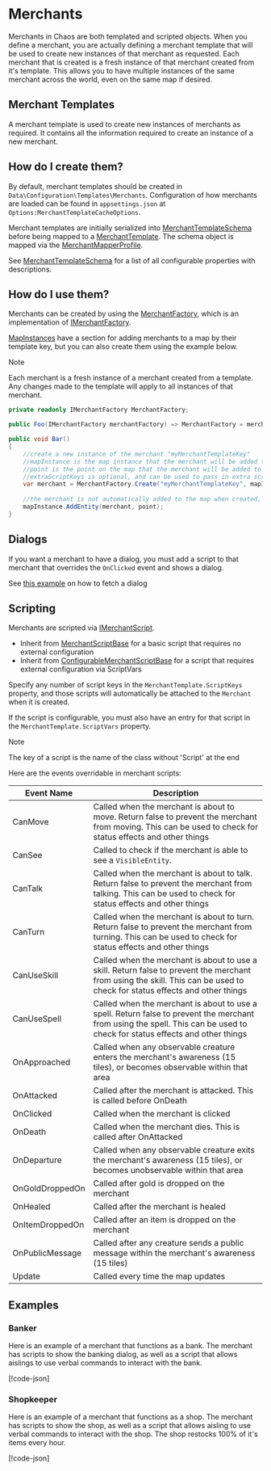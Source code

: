 # Merchants

Merchants in Chaos are both templated and scripted objects. When you define a merchant, you are actually defining a
merchant template that will be used to create new instances of that merchant as requested. Each merchant that is created
is a fresh instance of that merchant created from it's template. This allows you to have multiple instances of the same
merchant across the world, even on the same map if desired.

## Merchant Templates

A merchant template is used to create new instances of merchants as required. It contains all the information required
to create an instance of a new merchant.

## How do I create them?

By default, merchant templates should be created in `Data\Configuration\Templates\Merchants`. Configuration of how
merchants are loaded can be found in `appsettings.json` at `Options:MerchantTemplateCacheOptions`.

Merchant templates are initially serialized
into [MerchantTemplateSchema](<xref:Chaos.Schemas.Templates.MerchantTemplateSchema>) before being mapped to
a [MerchantTemplate](<xref:Chaos.Models.Templates.MerchantTemplate>). The schema object is mapped via
the [MerchantMapperProfile](<xref:Chaos.Services.MapperProfiles.MerchantMapperProfile>).

See [MerchantTemplateSchema](<xref:Chaos.Schemas.Templates.MerchantTemplateSchema>) for a list of all configurable
properties with descriptions.

## How do I use them?

Merchants can be created by using the [MerchantFactory](<xref:Chaos.Services.Factories.MerchantFactory>), which is an
implementation of [IMerchantFactory](<xref:Chaos.Services.Factories.Abstractions.IMerchantFactory>).

[MapInstances](Maps.md) have a section for adding merchants to a map by their template key, but you can also create them
using the example below.

> [!NOTE]
> Each merchant is a fresh instance of a merchant created from a template. Any changes made to the template will apply
> to all instances of that merchant.

```cs
private readonly IMerchantFactory MerchantFactory;

public Foo(IMerchantFactory merchantFactory) => MerchantFactory = merchantFactory;

public void Bar()
{
    //create a new instance of the merchant "myMerchantTemplateKey"
    //mapInstance is the map instance that the merchant will be added to
    //point is the point on the map that the merchant will be added to
    //extraScriptKeys is optional, and can be used to pass in extra script keys that are not part of the templated merchant
    var merchant = MerchantFactory.Create("myMerchantTemplateKey", mapInstance, point, extraScriptKeys);
    
    //the merchant is not automatically added to the map when created, so you must do so yourself
    mapInstance.AddEntity(merchant, point);
}
```

## Dialogs

If you want a merchant to have a dialog, you must add a script to that merchant that overrides the `OnClicked` event and
shows a dialog.

See [this example](Dialogs.md#how-do-i-use-them) on how to fetch a dialog

## Scripting

Merchants are scripted via [IMerchantScript](<xref:Chaos.Scripting.MerchantScripts.Abstractions.IMerchantScript>).

- Inherit from [MerchantScriptBase](<xref:Chaos.Scripting.MerchantScripts.Abstractions.MerchantScriptBase>) for a basic
  script that requires no external configuration
- Inherit
  from [ConfigurableMerchantScriptBase](<xref:Chaos.Scripting.MerchantScripts.Abstractions.ConfigurableMerchantScriptBase>)
  for a script that requires external configuration via ScriptVars

Specify any number of script keys in the `MerchantTemplate.ScriptKeys` property, and those scripts will automatically be
attached to the `Merchant` when it is created.

If the script is configurable, you must also have an entry for that script in the `MerchantTemplate.ScriptVars`
property.

> [!NOTE]
> The key of a script is the name of the class without 'Script' at the end

Here are the events overridable in merchant scripts:

| Event Name      | Description                                                                                                                                                                |
|-----------------|----------------------------------------------------------------------------------------------------------------------------------------------------------------------------|
| CanMove         | Called when the merchant is about to move. Return false to prevent the merchant from moving. This can be used to check for status effects and other things                 |
| CanSee          | Called to check if the merchant is able to see a `VisibleEntity`.                                                                                                          |
| CanTalk         | Called when the merchant is about to talk. Return false to prevent the merchant from talking. This can be used to check for status effects and other things                |
| CanTurn         | Called when the merchant is about to turn. Return false to prevent the merchant from turning. This can be used to check for status effects and other things                |
| CanUseSkill     | Called when the merchant is about to use a skill. Return false to prevent the merchant from using the skill. This can be used to check for status effects and other things |
| CanUseSpell     | Called when the merchant is about to use a spell. Return false to prevent the merchant from using the spell. This can be used to check for status effects and other things |
| OnApproached    | Called when any observable creature enters the merchant's awareness (15 tiles), or becomes observable within that area                                                     |
| OnAttacked      | Called after the merchant is attacked. This is called before OnDeath                                                                                                       |
| OnClicked       | Called when the merchant is clicked                                                                                                                                        |
| OnDeath         | Called when the merchant dies. This is called after OnAttacked                                                                                                             |
| OnDeparture     | Called when any observable creature exits the merchant's awareness (15 tiles), or becomes unobservable within that area                                                    |
| OnGoldDroppedOn | Called after gold is dropped on the merchant                                                                                                                               |
| OnHealed        | Called after the merchant is healed                                                                                                                                        |
| OnItemDroppedOn | Called after an item is dropped on the merchant                                                                                                                            |
| OnPublicMessage | Called after any creature sends a public message within the merchant's awareness (15 tiles)                                                                                |
| Update          | Called every time the map updates                                                                                                                                          |

## Examples

### Banker

Here is an example of a merchant that functions as a bank. The merchant has scripts to show the banking dialog, as well
as a script that allows aislings to use verbal commands to interact with the bank.

[!code-json[](../../Data/Configuration/Templates/Merchants/bank_tester.json)]

### Shopkeeper

Here is an example of a merchant that functions as a shop. The merchant has scripts to show the shop, as well as a
script that allows aisling to use verbal commands to interact with the shop. The shop restocks 100% of it's items every
hour.

[!code-json[](../../Data/Configuration/Templates/Merchants/shop_tester.json)]
